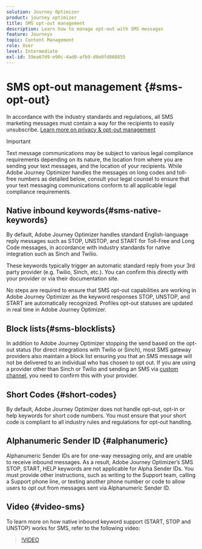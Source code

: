 ```yaml
---
solution: Journey Optimizer
product: journey optimizer
title: SMS opt-out management
description: Learn how to manage opt-out with SMS messages
feature: Journeys
topic: Content Management
role: User
level: Intermediate
exl-id: 59ea67d9-e90c-4ad0-afb9-d0e0fd868855
---
```

# SMS opt-out management {#sms-opt-out}

In accordance with the industry standards and regulations, all SMS marketing messages must contain a way for the recipients to easily unsubscribe. [Learn more on privacy & opt-out management](../privacy/opt-out.md)

>[!IMPORTANT]
>
>Text message communications may be subject to various legal compliance requirements depending on its nature, the location from where you are sending your text messages, and the location of your recipients. While Adobe Journey Optimizer handles the messages on long codes and toll-free numbers as detailed below, consult your legal counsel to ensure that your text messaging communications conform to all applicable legal compliance requirements.
>

## Native inbound keywords{#sms-native-keywords}

By default, Adobe Journey Optimizer handles standard English-language reply messages such as STOP, UNSTOP, and START for Toll-Free and Long Code messages, in accordance with industry standards for native integration such as Sinch and Twilio. 

These keywords typically trigger an automatic standard reply from your 3rd party provider (e.g. Twilio, Sinch, etc.). You can confirm this directly with your provider or via their documentation site. 

No steps are required to ensure that SMS opt-out capabilities are working in Adobe Journey Optimizer as the keyword responses STOP, UNSTOP, and START are automatically recognized. Profiles opt-out statuses are updated in real time in Adobe Journey Optimizer.


## Block lists{#sms-blocklists}

In addition to Adobe Journey Optimizer stopping the send based on the opt-out status (for direct integrations with Twilio or Sinch), most SMS gateway providers also maintain a block list ensuring you that an SMS message will not be delivered to an individual who has chosen to opt out. If you are using a provider other than Sinch or Twilio and sending an SMS via [custom channel](../building-journeys/using-custom-actions.md), you need to confirm this with your provider. 


## Short Codes {#short-codes}

By default, Adobe Journey Optimizer does not handle opt-out, opt-in or help keywords for short code numbers. You must ensure that your short code is compliant to all industry rules and regulations for opt-out handling.

## Alphanumeric Sender ID {#alphanumeric}

Alphanumeric Sender IDs are for one-way messaging only, and are unable to receive inbound messages. As a result, Adobe Journey Optimizer’s SMS STOP, START, HELP keywords are not applicable for Alpha Sender IDs. You must provide other instructions, such as writing to the Support team, calling a Support phone line, or texting another phone number or code to allow users to opt out from messages sent via Alphanumeric Sender ID.

## Video {#video-sms}

To learn more on how native inbound keyword support (START, STOP and UNSTOP) works for SMS, refer to the following video:

>[!VIDEO](https://video.tv.adobe.com/v/344026?quality=12)
